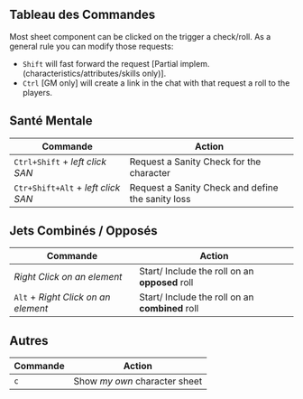 Tableau des Commandes
---------------------

Most sheet component can be clicked on the trigger a check/roll.
As a general rule you can modify those requests:
* `Shift` will fast forward the request [Partial implem. (characteristics/attributes/skills only)].
* `Ctrl` [GM only] will create a link in the chat with that request a roll to the players. 

## Santé Mentale

| Commande                            | Action                                                |
| ------------------------------------| ------------------------------------------------------|
| `Ctrl+Shift` + _left click SAN_     | Request a Sanity Check for the character              |
| `Ctr+Shift+Alt` + _left click SAN_  | Request a Sanity Check and define the sanity loss     |

## Jets Combinés / Opposés

| Commande                            | Action                                                |
| ------------------------------------| ------------------------------------------------------|
| _Right Click on an element_         | Start/ Include the roll on an **opposed** roll        |
| `Alt` + _Right Click on an element_ | Start/ Include the roll on an **combined** roll       |

## Autres

| Commande                            | Action                                                |
| ------------------------------------| ------------------------------------------------------|
| `c`                                 | Show _my own_ character sheet                         |
